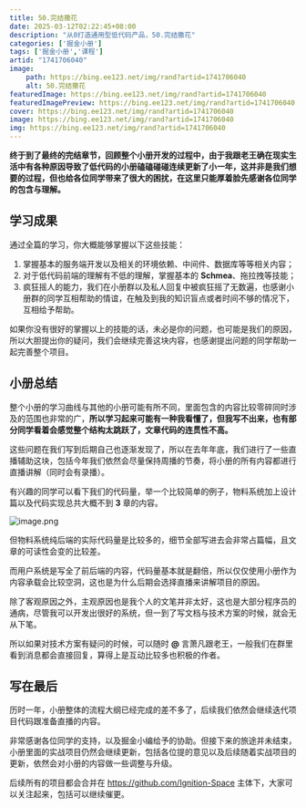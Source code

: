 ```yaml
---
title: 50.完结撒花
date: 2025-03-12T02:22:45+08:00
description: "从0打造通用型低代码产品，50.完结撒花"
categories: ['掘金小册']
tags: ['掘金小册','课程']
artid: "1741706040"
image:
    path: https://bing.ee123.net/img/rand?artid=1741706040
    alt: 50.完结撒花
featuredImage: https://bing.ee123.net/img/rand?artid=1741706040
featuredImagePreview: https://bing.ee123.net/img/rand?artid=1741706040
cover: https://bing.ee123.net/img/rand?artid=1741706040
image: https://bing.ee123.net/img/rand?artid=1741706040
img: https://bing.ee123.net/img/rand?artid=1741706040
---
```


**终于到了最终的完结章节，回顾整个小册开发的过程中，由于我跟老王确在现实生活中有各种原因导致了低代码的小册磕磕碰碰连续更新了小一年，这并非是我们想要的过程，但也给各位同学带来了很大的困扰，在这里只能厚着脸先感谢各位同学的包含与理解。**

## 学习成果

通过全篇的学习，你大概能够掌握以下这些技能：

1.  掌握基本的服务端开发以及相关的环境依赖、中间件、数据库等等相关内容；
2.  对于低代码前端的理解有不低的理解，掌握基本的 **Schmea**、拖拉拽等技能；
3.  疯狂摇人的能力，我们在小册群以及私人回复中被疯狂摇了无数遍，也感谢小册群的同学互相帮助的情谊，在触及到我的知识盲点或者时间不够的情况下，互相给予帮助。

如果你没有很好的掌握以上的技能的话，未必是你的问题，也可能是我们的原因，所以大胆提出你的疑问，我们会继续完善这块内容，也感谢提出问题的同学帮助一起完善整个项目。

## 小册总结

整个小册的学习曲线与其他的小册可能有所不同，里面包含的内容比较零碎同时涉及的范围也非常的广，**所以学习起来可能有一种我看懂了，但我写不出来，也有部分同学看着会感觉整个结构太跳跃了，文章代码的连贯性不高。**

这些问题在我们写到后期自己也逐渐发现了，所以在去年年底，我们进行了一些直播辅助这块，包括今年我们依然会尽量保持周播的节奏，将小册的所有内容都进行直播讲解（同时会有录播）。

有兴趣的同学可以看下我们的代码量，举一个比较简单的例子，物料系统加上设计篇以及代码实现总共大概不到 **3** 章的内容。

![image.png](https://p3-juejin.byteimg.com/tos-cn-i-k3u1fbpfcp/5ba488bc331d4f5b826b60b87ea4c94e~tplv-k3u1fbpfcp-jj-mark:0:0:0:0:q75.image#?w=712&h=1309&s=112034&e=png&b=191919)

但物料系统纯后端的实际代码量是比较多的，细节全部写进去会非常占篇幅，且文章的可读性会变的比较差。

而用户系统是写全了前后端的内容，代码量基本就是翻倍，所以仅仅使用小册作为内容承载会比较空洞，这也是为什么后期会选择直播来讲解项目的原因。

除了客观原因之外，主观原因也是我个人的文笔并非太好，这也是大部分程序员的通病，尽管我可以开发出很好的系统，但一到了写文档与技术方案的时候，就会无从下笔。

所以如果对技术方案有疑问的时候，可以随时 **@** 言萧凡跟老王，一般我们在群里看到消息都会直接回复，算得上是互动比较多也积极的作者。

## 写在最后

历时一年，小册整体的流程大纲已经完成的差不多了，后续我们依然会继续迭代项目代码跟准备直播的内容。

非常感谢各位同学的支持，以及掘金小编给予的协助。但接下来的旅途并未结束，小册里面的实战项目仍然会继续更新，包括各位提的意见以及后续随着实战项目的更新，依然会对小册的内容做一些调整与升级。

后续所有的项目都会合并在 https://github.com/Ignition-Space 主体下，大家可以关注起来，包括可以继续催更。
